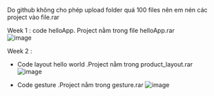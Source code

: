 Do github không cho phép upload folder quá 100 files nên em nén các project vào file.rar    

Week 1 : code helloApp. Project nằm trong file helloApp.rar    
![image](https://user-images.githubusercontent.com/62579946/155689824-4fcc2ecd-20ff-4ff0-9ea2-9e9c06a2591f.png)    


Week 2 :  
- Code layout hello world .Project nằm trong product_layout.rar    
![image](https://user-images.githubusercontent.com/62579946/156113876-52dd5587-7753-4293-91fb-0be5c5260d93.png)


- Code gesture .Project nằm trong gesture.rar
![image](https://user-images.githubusercontent.com/62579946/156116849-e248afc7-0e33-4d7c-84cd-5e529a32d649.png)

